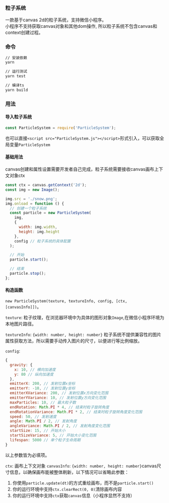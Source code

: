 ### 粒子系统
一款基于canvas 2d的粒子系统，支持微信小程序。  
小程序不支持获取canvas对象和其他dom操作, 所以粒子系统不包含canvas和context创建过程。

### 命令
```bash
// 安装依赖
yarn

// 运行测试
yarn test

// 编译ts
yarn build
```
### 用法
#### 导入粒子系统
```js
const ParticleSystem = require('ParticleSystem');
```
也可以直接`<script src="ParticleSystem.js"></script>`形式引入，可以获取全局变量`ParticleSystem`


#### 基础用法
canvas创建和属性设置需要开发者自己完成，粒子系统需要接收canvas画布上下文对象ctx

```js
const ctx = canvas.getContext('2d');
const img = new Image();

img.src = './snow.png';
img.onload = function () {
  // 创建一个粒子系统
  const particle = new ParticleSystem(
    img,
    {
      width: img.width,
      height: img.height
    },
    config // 粒子系统的具体配置
  );

  // 开始
  particle.start();

  // 结束
  particle.stop();
};
```
#### 构造函数

`new ParticleSystem(texture, textureInfo, config, [ctx, [canvasInfo]])`。 

`texture`: 粒子纹理，在浏览器环境中为具体的图形对象`Image`,在微信小程序环境为本地图片路径。 

`textureInfo`: `{width: number, height: number}` 粒子系统不提供兼容性的图片属性获取方法，所以需要手动传入图片的尺寸，以便进行等比例缩放。 

`config`:
```js
{
  gravity: {
    x: 10, // 横向加速度
    y: 80 // 纵向加速度
  },
  emitterX: 200, // 发射位置x坐标
  emitterY: -10, // 发射位置y坐标
  emitterXVariance: 200, // 发射位置x方向变化范围
  emitterYVariance: 10, // 发射位置y方向变化范围
  maxParticles: 10, // 最大粒子数
  endRotation: Math.PI * 4, // 结束时粒子旋转角度
  endRotationVariance: Math.PI * 2, // 结束时粒子旋转角度变化范围
  speed: 50, // 发射速度
  angle: Math.PI / 2, // 发射角度
  angleVariance: Math.PI / 2, // 发射角度变化范围
  startSize: 15, // 开始大小
  startSizeVariance: 5, // 开始大小变化范围
  lifespan: 5000 // 单个粒子生命周期
}
```
以上参数皆为必填项。 


`ctx`: 画布上下文对象
`canvasInfo`: `{width: number, height: number}`canvas尺寸信息，以确保画布能被整体刷新，以下情况可以省略此参数：
1. 你使用`particle.update(dt)`的方式重绘画布，而不是`particle.start()`
2. 你的运行环境中支持`ctx.clearRect(0, 0)`清除画布内容
3. 你的运行环境中支持`ctx`获取`canvas`信息（小程序显然不支持）

